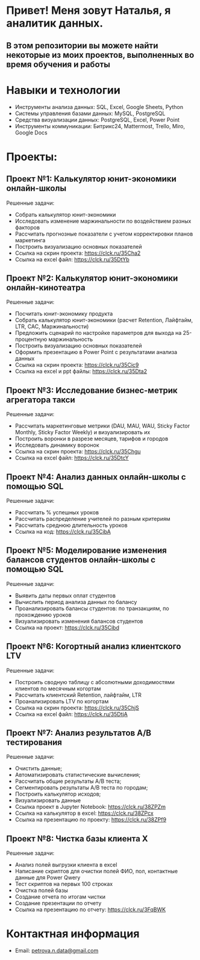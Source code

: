 # Привет! Меня зовут Наталья, я аналитик данных. 

## В этом репозитории вы можете найти некоторые из моих проектов, выполненных во время обучения и работы

# Навыки и технологии

 -	Инструменты анализа данных: SQL, Excel, Google Sheets, Python
 -	Системы управления базами данных: MySQL, PostgreSQL
 -	Средства визуализации данных: PostgreSQL, Excel, Power Point
 -	Инструменты коммуникации: Битрикс24, Mattermost, Trello, Miro, Google Docs

# Проекты: 

## Проект №1: Калькулятор юнит-экономики онлайн-школы
 
 Решенные задачи:
- Собрать калькулятор юнит-экономики
- Исследовать изменение маржинальности по воздействием разных факторов
- Рассчитать прогнозные показатели с учетом корректировки планов маркетинга
- Построить визуализацию основных показателей
- Ссылка на скрин проекта: https://clck.ru/35Cha2
- Ссылка на excel файл: https://clck.ru/35DtYb

 
## Проект №2: Калькулятор юнит-экономики онлайн-кинотеатра
 
 Решенные задачи:
-	Посчитать юнит-экономику продукта
-	Собрать калькулятор юнит-экономики (расчет Retention, Лайфтайм, LTR, CAC, Маржинальности)
-	Предложить сценарий по настройке параметров для выхода на 25-процентную маржинальность
-	Построить визуализацию основных показателей
-	Оформить презентацию в Power Point с результатами анализа данных
-	Ссылка на скрин проекта: https://clck.ru/35Cic9
-	Ссылка на excel и ppt файлы: https://clck.ru/35Dta2

 
## Проект №3: Исследование бизнес-метрик агрегатора такси
 
 Решенные задачи:
-	Рассчитать маркетинговые метрики (DAU, MAU, WAU, Sticky Factor Monthly, Sticky Factor Weekly) и визуализировать их
-	Построить воронки в разрезе месяцев, тарифов и городов
-	Исследовать динамику воронок
- Ссылка на скрин проекта: https://clck.ru/35Chgu
- Ссылка на excel файл: https://clck.ru/35DtcY

 
## Проект №4: Анализ данных онлайн-школы с помощью SQL
 
 Решенные задачи:
-	Рассчитать % успешных уроков
-	Рассчитать распределение учителей по разным критериям
-	Рассчитать среднюю длительность уроков
-	Ссылка на код: https://clck.ru/35CibA
  
 
## Проект №5: Моделирование изменения балансов студентов онлайн-школы с помощью SQL
 
 Решенные задачи:
-	Выявить даты первых оплат студентов
-	Вычислить период анализа данных по балансу
-	Проанализировать балансы студентов: по транзакциям, по прохождению уроков
-	Визуализировать изменения балансов студентов
-	Ссылка на проект: https://clck.ru/35Cibd
  

##  Проект №6: Когортный анализ клиентского LTV

 Решенные задачи:
-	Построить сводную таблицу с абсолютными доходимостями клиентов по месячным когортам 
-	Рассчитать клиентский Retention, лайфтайм, LTR 
-	Проанализировать LTV по когортам
-	Ссылка на скрин проекта: https://clck.ru/35ChjS
-	Ссылка на excel файл: https://clck.ru/35DtjA

##  Проект №7: Анализ результатов А/В тестирования

 Решенные задачи:
-	Очистить данные;
-	Автоматизировать статистические вычисления; 
-	Рассчитать общие результаты А/В теста;
-	Сегментировать результаты А/В теста по городам;
-	Построить калькулятор исходов;
-	Визуализировать данные
-	Ссылка проект в Jupyter Notebook: https://clck.ru/38ZPZm
-	Ссылка на калькулятор в excel: https://clck.ru/38ZPcx
-	Ссылка на презентацию по проекту: https://clck.ru/38ZPf9

##  Проект №8: Чистка базы клиента Х
Решенные задачи:
- Анализ полей выгрузки клиента в excel
- Написание скриптов для  очистки полей ФИО, пол, контактные данные для Power Qwery
- Тест скриптов на первых 100 строках
- Очистка полей базы
- Создание отчета по итогам чистки
- Создание презентации по отчету
- Ссылка на презентацию по отчету: https://clck.ru/3FqBWK
 
# Контактная информация
-	Email: petrova.n.data@gmail.com

